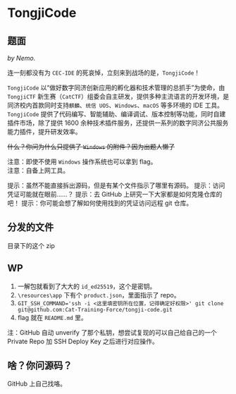 # TongjiCode

## 题面

*by Nemo.*

连一刻都没有为 `CEC-IDE` 的死哀悼，立刻来到战场的是，`TongjiCode`！

`TongjiCode` 以“做好数字同济创新应用的孵化器和技术管理的总抓手”为使命，由 `TongjiCTF` 新生赛（`CatCTF`）组委会自主研发，提供多种主流语言的开发环境，是同济校内首款同时支持`麒麟`、`统信 UOS`、`Windows`、`macOS` 等多环境的 IDE 工具。`TongjiCode` 提供了代码编写、智能辅助、编译调试、版本控制等功能，同时自建插件市场，除了提供 1600 余种技术插件服务，还提供一系列的数字同济公共服务能力插件，提升研发效率。

~~什么？你问为什么只提供了 `Windows` 的附件？因为出题人懒了~~

注意：即使不使用 `Windows` 操作系统也可以拿到 flag。  
注意：自备上网工具。

提示：虽然不能直接拆出源码，但是有某个文件指示了哪里有源码。
提示：访问凭证可能就在眼前……？
提示：去 GitHub 上研究一下大家都是如何克隆仓库的吧！
提示：你可能会想了解如何使用找到的凭证访问远程 git 仓库。

## 分发的文件

目录下的这个 zip

## WP

1. 一解包就看到了大大的 `id_ed25519`，这个是密钥。
2. `\resources\app` 下有个 `product.json`，里面指示了 repo。
3. `GIT_SSH_COMMAND='ssh -i <这里填密钥所在位置，记得确定好权限>' git clone git@github.com:Cat-Training-Force/tongji-code.git`
4. flag 就在 `README.md` 里。

注：GitHub 自动 unverify 了那个私钥，想尝试复现的可以自己给自己的一个 Private Repo 加 SSH Deploy Key 之后进行对应操作。

## 啥？你问源码？

GitHub 上自己找咯。